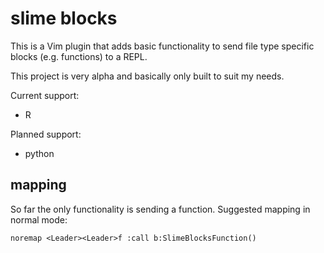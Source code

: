 # slime blocks

This is a Vim plugin that adds basic functionality to send file type specific blocks (e.g. functions)
to a REPL.

This project is very alpha and basically only built to suit my needs.

Current support:

- R

Planned support:

- python

## mapping

So far the only functionality is sending a function.
Suggested mapping in normal mode:

```vimscript
noremap <Leader><Leader>f :call b:SlimeBlocksFunction()
```
